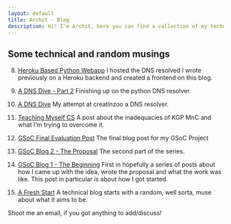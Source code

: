 ```yaml
---
layout: default
title: Archit - Blog
description: Hi! I'm Archit, here you can find a collection of my technical writings.
---
```


## Some technical and random musings

8. [Heroku Based Python Webapp](/blog/dnslive) I hosted the DNS resolved I wrote previously on a Heroku backend and created a frontend on this blog.

7. [A DNS Dive - Part 2](/blog/dns2) Finishing up on the python DNS resolver.

6. [A DNS Dive](/blog/dns) My attempt at creatinzoo a DNS resolver.

5. [Teaching Myself CS](/blog/mnc) A post about the inadequacies of KGP MnC and what I'm trying to overcome it.

4. [GSoC Final Evaluation Post](/blog/gsocfinal) The final blog post for my GSoC Project

3. [GSoC Blog 2 - The Proposal](/blog/gsoc2) The second part of the series.

2. [GSoC Blog 1 - The Beginning](/blog/gsoc1) First in hopefully a series of posts about how I came up with the idea, wrote the proposal and what the work was like. This post in particular is about how I got started. 

1. [A Fresh Start](/blog/intro) A technical blog starts with a random, well sorta, muse about what it aims to be.

Shoot me an email, if you got anything to add/discuss!